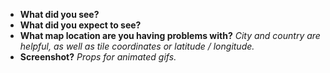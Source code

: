 * **What did you see?**
* **What did you expect to see?**
* **What map location are you having problems with?** _City and country are helpful, as well as tile coordinates or latitude / longitude._
* **Screenshot?** _Props for animated gifs._
